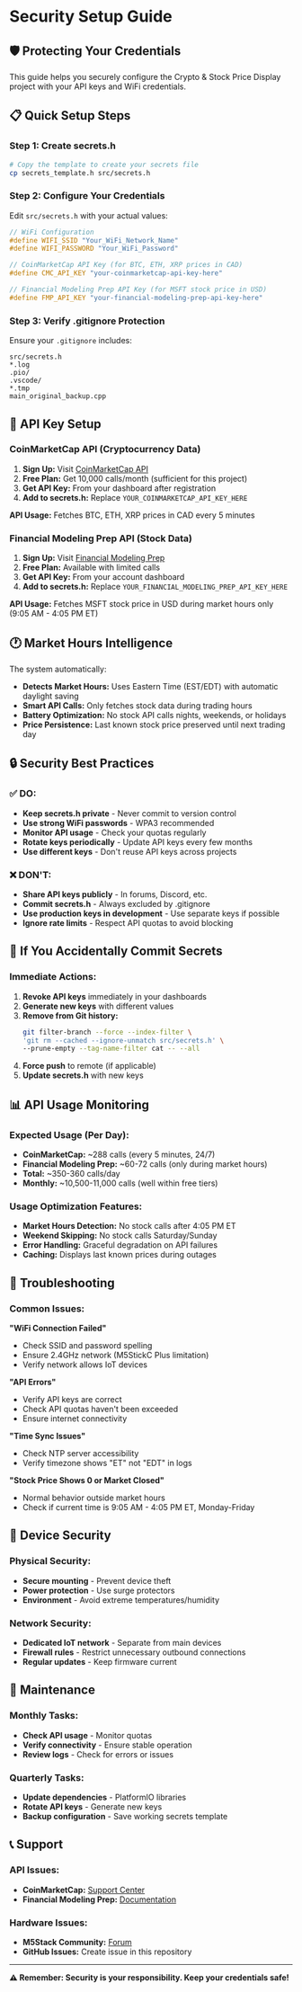 # Security Setup Guide

## 🛡️ Protecting Your Credentials

This guide helps you securely configure the Crypto & Stock Price Display project with your API keys and WiFi credentials.

## 📋 Quick Setup Steps

### Step 1: Create secrets.h
```bash
# Copy the template to create your secrets file
cp secrets_template.h src/secrets.h
```

### Step 2: Configure Your Credentials
Edit `src/secrets.h` with your actual values:

```cpp
// WiFi Configuration
#define WIFI_SSID "Your_WiFi_Network_Name"
#define WIFI_PASSWORD "Your_WiFi_Password"

// CoinMarketCap API Key (for BTC, ETH, XRP prices in CAD)
#define CMC_API_KEY "your-coinmarketcap-api-key-here"

// Financial Modeling Prep API Key (for MSFT stock price in USD)
#define FMP_API_KEY "your-financial-modeling-prep-api-key-here"
```

### Step 3: Verify .gitignore Protection
Ensure your `.gitignore` includes:
```
src/secrets.h
*.log
.pio/
.vscode/
*.tmp
main_original_backup.cpp
```

## 🔑 API Key Setup

### CoinMarketCap API (Cryptocurrency Data)
1. **Sign Up:** Visit [CoinMarketCap API](https://coinmarketcap.com/api/)
2. **Free Plan:** Get 10,000 calls/month (sufficient for this project)
3. **Get API Key:** From your dashboard after registration
4. **Add to secrets.h:** Replace `YOUR_COINMARKETCAP_API_KEY_HERE`

**API Usage:** Fetches BTC, ETH, XRP prices in CAD every 5 minutes

### Financial Modeling Prep API (Stock Data)
1. **Sign Up:** Visit [Financial Modeling Prep](https://financialmodelingprep.com/)
2. **Free Plan:** Available with limited calls
3. **Get API Key:** From your account dashboard
4. **Add to secrets.h:** Replace `YOUR_FINANCIAL_MODELING_PREP_API_KEY_HERE`

**API Usage:** Fetches MSFT stock price in USD during market hours only (9:05 AM - 4:05 PM ET)

## 🕐 Market Hours Intelligence

The system automatically:
- **Detects Market Hours:** Uses Eastern Time (EST/EDT) with automatic daylight saving
- **Smart API Calls:** Only fetches stock data during trading hours
- **Battery Optimization:** No stock API calls nights, weekends, or holidays
- **Price Persistence:** Last known stock price preserved until next trading day

## 🔒 Security Best Practices

### ✅ DO:
- **Keep secrets.h private** - Never commit to version control
- **Use strong WiFi passwords** - WPA3 recommended
- **Monitor API usage** - Check your quotas regularly
- **Rotate keys periodically** - Update API keys every few months
- **Use different keys** - Don't reuse API keys across projects

### ❌ DON'T:
- **Share API keys publicly** - In forums, Discord, etc.
- **Commit secrets.h** - Always excluded by .gitignore
- **Use production keys in development** - Use separate keys if possible
- **Ignore rate limits** - Respect API quotas to avoid blocking

## 🚨 If You Accidentally Commit Secrets

### Immediate Actions:
1. **Revoke API keys** immediately in your dashboards
2. **Generate new keys** with different values
3. **Remove from Git history:**
   ```bash
   git filter-branch --force --index-filter \
   'git rm --cached --ignore-unmatch src/secrets.h' \
   --prune-empty --tag-name-filter cat -- --all
   ```
4. **Force push** to remote (if applicable)
5. **Update secrets.h** with new keys

## 📊 API Usage Monitoring

### Expected Usage (Per Day):
- **CoinMarketCap:** ~288 calls (every 5 minutes, 24/7)
- **Financial Modeling Prep:** ~60-72 calls (only during market hours)
- **Total:** ~350-360 calls/day
- **Monthly:** ~10,500-11,000 calls (well within free tiers)

### Usage Optimization Features:
- **Market Hours Detection:** No stock calls after 4:05 PM ET
- **Weekend Skipping:** No stock calls Saturday/Sunday
- **Error Handling:** Graceful degradation on API failures
- **Caching:** Displays last known prices during outages

## 🔧 Troubleshooting

### Common Issues:

**"WiFi Connection Failed"**
- Check SSID and password spelling
- Ensure 2.4GHz network (M5StickC Plus limitation)
- Verify network allows IoT devices

**"API Errors"**
- Verify API keys are correct
- Check API quotas haven't been exceeded
- Ensure internet connectivity

**"Time Sync Issues"**
- Check NTP server accessibility
- Verify timezone shows "ET" not "EDT" in logs

**"Stock Price Shows 0 or Market Closed"**
- Normal behavior outside market hours
- Check if current time is 9:05 AM - 4:05 PM ET, Monday-Friday

## 📱 Device Security

### Physical Security:
- **Secure mounting** - Prevent device theft
- **Power protection** - Use surge protectors
- **Environment** - Avoid extreme temperatures/humidity

### Network Security:
- **Dedicated IoT network** - Separate from main devices
- **Firewall rules** - Restrict unnecessary outbound connections
- **Regular updates** - Keep firmware current

## 🔄 Maintenance

### Monthly Tasks:
- **Check API usage** - Monitor quotas
- **Verify connectivity** - Ensure stable operation
- **Review logs** - Check for errors or issues

### Quarterly Tasks:
- **Update dependencies** - PlatformIO libraries
- **Rotate API keys** - Generate new keys
- **Backup configuration** - Save working secrets template

## 📞 Support

### API Issues:
- **CoinMarketCap:** [Support Center](https://coinmarketcap.com/api/support/)
- **Financial Modeling Prep:** [Documentation](https://financialmodelingprep.com/developer/docs)

### Hardware Issues:
- **M5Stack Community:** [Forum](https://community.m5stack.com/)
- **GitHub Issues:** Create issue in this repository

---

**⚠️ Remember: Security is your responsibility. Keep your credentials safe!**